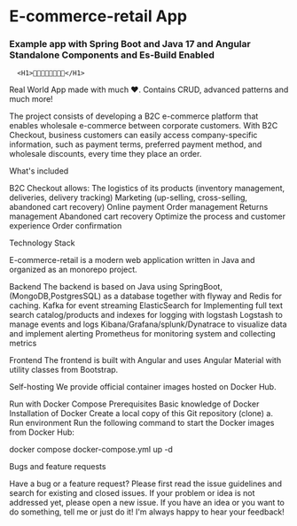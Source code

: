 

<h1>E-commerce-retail App</h1>
<h3>Example app with Spring Boot and Java 17  and Angular Standalone Components and Es-Build Enabled</h3>

      <H1>👏👏🎉🎉🎉🎉👏👏</H1>

Real World App made with much ❤️. Contains CRUD, advanced patterns and much more!

The project consists of developing a B2C e-commerce platform that enables wholesale e-commerce between corporate
customers. 
With B2C Checkout, business customers can easily access company-specific information, 
such as payment terms, preferred payment method, and wholesale discounts, every time they place an order.

What's included

B2C Checkout allows:
The logistics of its products (inventory management, deliveries, delivery tracking)
Marketing (up-selling, cross-selling, abandoned cart recovery)
Online payment
Order management
Returns management
Abandoned cart recovery
Optimize the process and customer experience
Order confirmation


Technology Stack

E-commerce-retail is a modern web application written in Java and organized as an monorepo project.

Backend
The backend is based on Java using SpringBoot,(MongoDB,PostgresSQL) as a database together with flyway and Redis for caching.
Kafka for event streaming
ElasticSearch for Implementing full text search catalog/products  and indexes for logging with logstash
Logstash to manage events and logs
Kibana/Grafana/splunk/Dynatrace to visualize data and implement alerting
Prometheus for monitoring system and collecting metrics

Frontend
The frontend is built with Angular and uses Angular Material with utility classes from Bootstrap.

Self-hosting
We provide official container images hosted on Docker Hub.


Run with Docker Compose
Prerequisites
Basic knowledge of Docker
Installation of Docker
Create a local copy of this Git repository (clone)
a. Run environment
Run the following command to start the Docker images from Docker Hub:

docker compose docker-compose.yml up -d

Bugs and feature requests

Have a bug or a feature request? Please first read the issue guidelines and search for existing and closed issues. 
If your problem or idea is not addressed yet, please open a new issue.
If you have an idea or you want to do something, tell me or just do it! I'm always happy to hear your feedback!